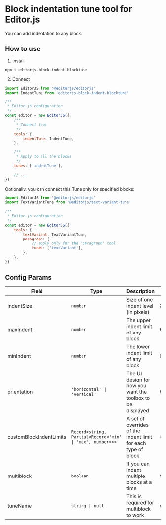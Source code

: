 # Block indentation tune tool for Editor.js

You can add indentation to any block.

## How to use

1. Install

```shell
npm i editorjs-block-indent-blocktune
```

2. Connect

```js
import EditorJS from '@editorjs/editorjs'
import IndentTune from 'editorjs-block-indent-blocktune'

/**
 * Editor.js configuration
 */
const editor = new EditorJS({
    /**
     * Connect tool
     */
    tools: {
        indentTune: IndentTune,
    },

    /**
     * Apply to all the blocks
     */
    tunes: ['indentTune'],

    // ...
})
```

Optionally, you can connect this Tune only for specified blocks:

```js
import EditorJS from '@editorjs/editorjs'
import TextVariantTune from '@editorjs/text-variant-tune'

/**
 * Editor.js configuration
 */
const editor = new EditorJS({
    tools: {
        textVariant: TextVariantTune,
        paragraph: {
            // apply only for the 'paragraph' tool
            tunes: ['textVariant'],
        },
    },
})
```

## Config Params

| Field                   | Type                                                      | Description                                                   | Default      |
| ----------------------- | --------------------------------------------------------- | ------------------------------------------------------------- | ------------ |
| indentSize              | `number`                                                  | Size of one indent level (in pixels)                          | `24`         |
| maxIndent               | `number`                                                  | The upper indent limit of any block                           | `8`          |
| minIndent               | `number`                                                  | The lower indent limit of any block                           | `0`          |
| orientation             | `'horizontal' \| 'vertical'`                              | The UI design for how you want the toolbox to be displayed    | `horizontal` |
| customBlockIndentLimits | `Record<string, Partial<Record<'min' \| 'max', number>>>` | A set of overrides of the indent limit for each type of block | `{}`         |
| multiblock              | `boolean`                                                 | If you can indent multiple blocks at a time                   | `false`      |
| tuneName                | `string \| null`                                          | This is required for multiblock to work                       | `null`       |
